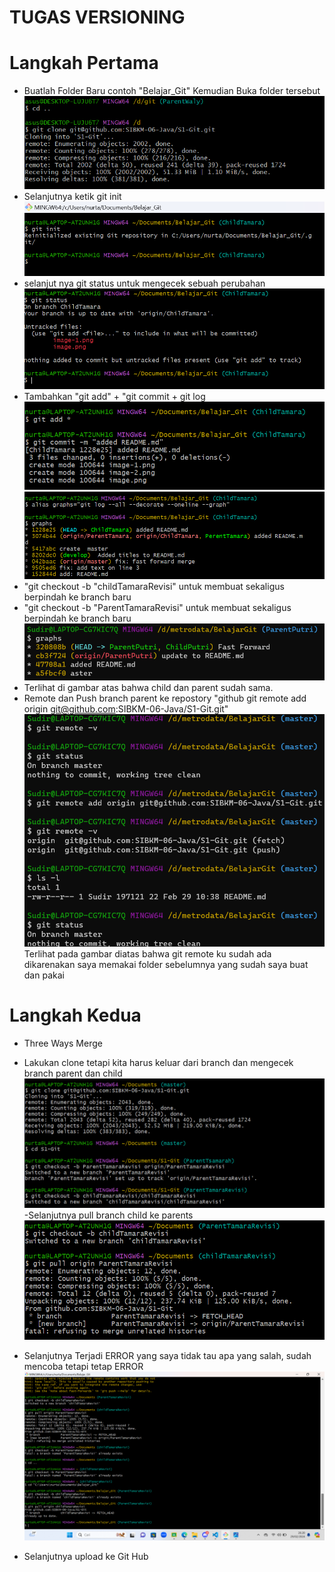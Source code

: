 # TUGAS VERSIONING

# Langkah Pertama
- Buatlah Folder Baru contoh "Belajar_Git" Kemudian Buka  folder tersebut
![alt text](image.png)
- Selanjutnya ketik git init 
![alt text](image-1.png)
- selanjut nya git status untuk mengecek sebuah perubahan 
![all text](image-2.png)
- Tambahkan "git add" + "git commit + git log 
![alt text](<Cuplikan layar 2024-02-29 185727.png>)
![alt text](<Cuplikan layar 2024-02-29 190019.png>)
- "git checkout -b "childTamaraRevisi" untuk membuat sekaligus berpindah ke branch baru
-  "git checkout -b "ParentTamaraRevisi" untuk membuat sekaligus berpindah ke branch baru
![alt text](image-3.png)
- Terlihat di gambar atas bahwa child dan parent sudah sama.
- Remote dan Push branch parent ke repostory "github git remote add origin git@github.com:SIBKM-06-Java/S1-Git.git"
![alt text](image-4.png)
Terlihat pada gambar diatas bahwa git remote ku sudah ada dikarenakan saya memakai folder sebelumnya yang sudah saya buat dan pakai 

# Langkah Kedua 
- Three Ways Merge 
- Lakukan clone tetapi kita harus keluar dari branch dan mengecek branch parent dan child
![all text](<Cuplikan layar 2024-02-29 195327.png>)
-Selanjutnya pull branch child ke parents
![alt text](<Cuplikan layar 2024-02-29 200648.png>)

- Selanjutnya Terjadi ERROR yang saya tidak tau apa yang salah, sudah mencoba tetapi tetap ERROR  
![all text](<Cuplikan layar 2024-02-29 202017.png>)

- Selanjutnya upload ke Git Hub


